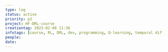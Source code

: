 ```yaml
---
type: log
status: active
priority: p2
project: HF-DRL-course
creationtag: 2023-02-08 11:36
infotags: [course, RL, DRL, dev, programming, Q-learning, temporal difference]
people:
date:
---
```

